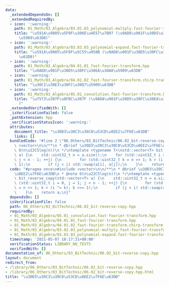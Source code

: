 ```yaml
---
data:
  _extendedDependsOn: []
  _extendedRequiredBy:
  - icon: ':warning:'
    path: 01_Math/03_Algebra/03.02.03_polynomial-multply.fast-fourier-transform.hpp
    title: "\u591A\u9805\u5F0F\u306E\u4E57\u7B97 (\u9AD8\u901F\u30D5\u30FC\u30EA\u30A8\
      \u5909\u63DB)"
  - icon: ':warning:'
    path: 01_Math/03_Algebra/03.03.03_polynomial-expand.fast-fourier-transform.hpp
    title: "\u591A\u9805\u5F0F\u5C55\u958B (\u9AD8\u901F\u30D5\u30FC\u30EA\u30A8\u5909\
      \u63DB)"
  - icon: ':warning:'
    path: 01_Math/03_Algebra/04.01.01_fast-fourier-transform.hpp
    title: "\u9AD8\u901F\u30D5\u30FC\u30EA\u30A8\u5909\u63DB"
  - icon: ':warning:'
    path: 01_Math/03_Algebra/04.01.02_fast-fourier-transform.chirp-transform.hpp
    title: "\u30C1\u30E3\u30FC\u30D7\u5909\u63DB"
  - icon: ':warning:'
    path: 01_Math/03_Algebra/05.01_convolution.fast-fourier-transform.hpp
    title: "\u7573\u307F\u8FBC\u307F (\u9AD8\u901F\u30D5\u30FC\u30EA\u30A8\u5909\u63DB\
      )"
  _extendedVerifiedWith: []
  _isVerificationFailed: false
  _pathExtension: hpp
  _verificationStatusIcon: ':warning:'
  attributes:
    document_title: "\u30D3\u30C3\u30C8\u53CD\u8EE2\u7F6E\u63DB"
    links: []
  bundledCode: "#line 2 \"06_Others/03_BitTechnic/06.02_bit-reverse-copy.hpp\"\n#include\
    \ <vector>\n\n/**\n * @brief \u30D3\u30C3\u30C8\u53CD\u8EE2\u7F6E\u63DB\n * @note\
    \ O(n\u22C5log(n))\n */\ntemplate <typename T>\nstd::vector<T> bit_reverse_copy(std::vector<T>\
    \ a) {\n    std::uint32_t n = a.size();\n    for (std::uint32_t i = 0, j = 1;\
    \ j < n - 1; ++j) {\n        for (std::uint32_t k = n >> 1; k > (i ^= k); k >>=\
    \ 1);\n        if (j < i) std::swap(a[i], a[j]);\n    }\n    return a;\n}\n"
  code: "#pragma once\n#include <vector>\n\n/**\n * @brief \u30D3\u30C3\u30C8\u53CD\
    \u8EE2\u7F6E\u63DB\n * @note O(n\u22C5log(n))\n */\ntemplate <typename T>\nstd::vector<T>\
    \ bit_reverse_copy(std::vector<T> a) {\n    std::uint32_t n = a.size();\n    for\
    \ (std::uint32_t i = 0, j = 1; j < n - 1; ++j) {\n        for (std::uint32_t k\
    \ = n >> 1; k > (i ^= k); k >>= 1);\n        if (j < i) std::swap(a[i], a[j]);\n\
    \    }\n    return a;\n}"
  dependsOn: []
  isVerificationFile: false
  path: 06_Others/03_BitTechnic/06.02_bit-reverse-copy.hpp
  requiredBy:
  - 01_Math/03_Algebra/05.01_convolution.fast-fourier-transform.hpp
  - 01_Math/03_Algebra/04.01.01_fast-fourier-transform.hpp
  - 01_Math/03_Algebra/04.01.02_fast-fourier-transform.chirp-transform.hpp
  - 01_Math/03_Algebra/03.02.03_polynomial-multply.fast-fourier-transform.hpp
  - 01_Math/03_Algebra/03.03.03_polynomial-expand.fast-fourier-transform.hpp
  timestamp: '2021-05-07 18:17:31+00:00'
  verificationStatus: LIBRARY_NO_TESTS
  verifiedWith: []
documentation_of: 06_Others/03_BitTechnic/06.02_bit-reverse-copy.hpp
layout: document
redirect_from:
- /library/06_Others/03_BitTechnic/06.02_bit-reverse-copy.hpp
- /library/06_Others/03_BitTechnic/06.02_bit-reverse-copy.hpp.html
title: "\u30D3\u30C3\u30C8\u53CD\u8EE2\u7F6E\u63DB"
---
```

